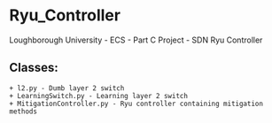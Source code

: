 # Ryu_Controller
Loughborough University - ECS - Part C Project - SDN Ryu Controller

Classes:
---
    + l2.py - Dumb layer 2 switch
    + LearningSwitch.py - Learning layer 2 switch
    + MitigationController.py - Ryu controller containing mitigation methods